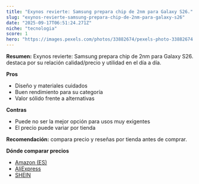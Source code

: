 ```yaml
---
title: "Exynos revierte: Samsung prepara chip de 2nm para Galaxy S26."
slug: "exynos-revierte-samsung-prepara-chip-de-2nm-para-galaxy-s26"
date: "2025-09-17T06:51:24.271Z"
niche: "tecnologia"
score: 1
hero: "https://images.pexels.com/photos/33882674/pexels-photo-33882674.jpeg?auto=compress&cs=tinysrgb&fit=crop&h=627&w=1200&auto=compress&cs=tinysrgb&w=1200&h=675&fit=crop"
---
```


**Resumen:** Exynos revierte: Samsung prepara chip de 2nm para Galaxy S26. destaca por su relación calidad/precio y utilidad en el día a día.

**Pros**
- Diseño y materiales cuidados
- Buen rendimiento para su categoría
- Valor sólido frente a alternativas

**Contras**
- Puede no ser la mejor opción para usos muy exigentes
- El precio puede variar por tienda

**Recomendación:** compara precio y reseñas por tienda antes de comprar.

**Dónde comparar precios**
- [Amazon (ES)](https://www.amazon.es/s?k=Exynos%20revierte%3A%20Samsung%20prepara%20chip%20de%202nm%20para%20Galaxy%20S26.&tag=teknovashop25-21)
- [AliExpress](https://www.aliexpress.com/wholesale?SearchText=Exynos%20revierte%3A%20Samsung%20prepara%20chip%20de%202nm%20para%20Galaxy%20S26.)
- [SHEIN](https://www.shein.com/pdsearch/Exynos%20revierte%3A%20Samsung%20prepara%20chip%20de%202nm%20para%20Galaxy%20S26.)